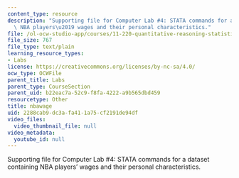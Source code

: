 ```yaml
---
content_type: resource
description: "Supporting file for Computer Lab #4: STATA commands for a dataset containing\
  \ NBA players\u2019 wages and their personal characteristics."
file: /ol-ocw-studio-app/courses/11-220-quantitative-reasoning-statistical-methods-for-planners-i-spring-2009/2288cab9dc3afa411a75cf2191de94df_nbawage.do
file_size: 767
file_type: text/plain
learning_resource_types:
- Labs
license: https://creativecommons.org/licenses/by-nc-sa/4.0/
ocw_type: OCWFile
parent_title: Labs
parent_type: CourseSection
parent_uid: b22eac7a-52c9-f8fa-4222-a9b565dbd459
resourcetype: Other
title: nbawage
uid: 2288cab9-dc3a-fa41-1a75-cf2191de94df
video_files:
  video_thumbnail_file: null
video_metadata:
  youtube_id: null
---
```

Supporting file for Computer Lab #4: STATA commands for a dataset containing NBA players’ wages and their personal characteristics.